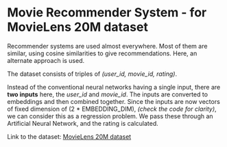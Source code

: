 # Movie Recommender System - for MovieLens 20M dataset 

Recommender systems are used almost everywhere. Most of them are similar, using cosine similarities to give recommendations. Here, an alternate approach is used.

The dataset consists of triples of *(user_id, movie_id, rating)*. 

Instead of the conventional neural networks having a single input, there are **two inputs** here, the *user_id* and *movie_id*. The inputs are converted to embeddings and then combined together. Since the inputs are now vectors of fixed dimension of (2 * EMBEDDING_DIM), *(check the code for clarity)*, we can consider this as a regression problem. We pass these through an Artificial Neural Network, and the rating is calculated.

Link to the dataset:
[MovieLens 20M dataset](https://www.kaggle.com/grouplens/movielens-20m-dataset)
